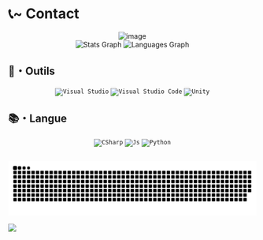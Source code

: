 <h1> 📞~ Contact </h1>

<div align="center">
  <img width="1920" height="1920" alt="image" src="https://github.com/user-attachments/assets/959b5a0a-37f7-44eb-9a63-5069dd722d54" />
</div>

<div align="center">
  <img src="https://github-readme-stats.vercel.app/api?username=TheArobase&locale=fr&show_icons=true&theme=transparent&hide_border=true" height="150" alt="Stats Graph">
  <img src="https://github-readme-stats.vercel.app/api/top-langs?username=TheArobase&locale=fr&hide_title=false&layout=compact&card_width=320&langs_count=5&theme=transparent&hide_border=true" height="150" alt="Languages Graph">
</div>

## 🔧・Outils

<p align="center">
  <code><img title="Visual Studio" height="75" src="https://github.com/user-attachments/assets/07974c84-b384-4286-9e8c-7e8b20f32a1f"></code>
  <code><img title="Visual Studio Code" height="75" src="https://github.com/user-attachments/assets/70ecc7f2-4060-42ba-87fd-3e017436b857"></code>
  <code><img title="Unity" height="75" src="https://github.com/user-attachments/assets/9823ffd6-0ec3-4ebb-90bc-58dd825c3fc6"></code>
</p>

## 📚・Langue

<p align="center">
  <code><img title="CSharp" height="75" src="https://github.com/user-attachments/assets/fb95bec0-3ac7-4eb7-86f7-30395602b670"></code>
  <code><img title="Js" height="75" src="https://github.com/user-attachments/assets/28b6bc5a-7356-4180-bb6a-1c71babdfac4"></code>
  <code><img title="Python" height="75" src="https://github.com/user-attachments/assets/deb0cefb-5615-4255-9755-c95b5ac27697"></code>
</p>

##

<picture>
  <source media="(prefers-color-scheme: dark)" srcset="https://raw.githubusercontent.com/platane/platane/output/github-contribution-grid-snake-dark.svg">
  <source media="(prefers-color-scheme: light)" srcset="https://raw.githubusercontent.com/platane/platane/output/github-contribution-grid-snake.svg">
  <img alt="github contribution grid snake animation" src="https://raw.githubusercontent.com/platane/platane/output/github-contribution-grid-snake.svg">
</picture>

![](https://komarev.com/ghpvc/?username=TheArobase&color=001f42)
